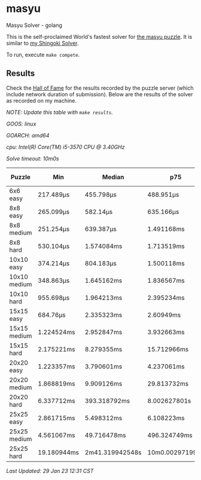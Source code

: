 # masyu
Masyu Solver - golang

This is the self-proclaimed World's fastest solver for [the masyu puzzle](www.puzzle-masyu.com). It is similar to [my Shingoki Solver](https://github.com/joshprzybyszewski/shingokisolver).

To run, execute `make compete`.

## Results

Check the [Hall of Fame](www.puzzle-masyu.com/hall.php?hallsize=18) for the results recorded by the puzzle server (which include network duration of submission). Below are the results of the solver as recorded on my machine.

_NOTE: Update this table with `make results`._

<resultsMarker>

_GOOS: linux_

_GOARCH: amd64_

_cpu: Intel(R) Core(TM) i5-3570 CPU @ 3.40GHz_

_Solve timeout: 10m0s_

|Puzzle|Min|Median|p75|p95|max|sample size|
|-|-|-|-|-|-|-:|
|6x6 easy|217.489µs|455.798µs|488.951µs|574.881µs|1.571799ms|365|
|8x8 easy|265.099µs|582.14µs|635.166µs|1.555636ms|2.076139ms|331|
|8x8 medium|251.254µs|639.387µs|1.491168ms|1.728563ms|2.560641ms|309|
|8x8 hard|530.104µs|1.574084ms|1.713519ms|2.05674ms|2.717803ms|292|
|10x10 easy|374.214µs|804.183µs|1.500118ms|1.949799ms|2.882077ms|284|
|10x10 medium|348.863µs|1.645162ms|1.836567ms|2.297833ms|6.441404ms|266|
|10x10 hard|955.698µs|1.964213ms|2.395234ms|4.024258ms|9.653363ms|247|
|15x15 easy|684.76µs|2.335323ms|2.60949ms|2.994633ms|3.580615ms|227|
|15x15 medium|1.224524ms|2.952847ms|3.932663ms|8.656005ms|133.277348ms|177|
|15x15 hard|2.175221ms|8.279355ms|15.712966ms|62.26496ms|619.205159ms|133|
|20x20 easy|1.223357ms|3.790601ms|4.237061ms|5.116185ms|9.025728ms|169|
|20x20 medium|1.868819ms|9.909126ms|29.813732ms|270.064234ms|16.762765374s|138|
|20x20 hard|6.337712ms|393.318792ms|8.002627801s|3m38.960553367s|10m0.011565175s|115|
|25x25 easy|2.861715ms|5.498312ms|6.108223ms|9.781951ms|34.907577ms|118|
|25x25 medium|4.561067ms|49.716478ms|496.324749ms|17.484690696s|3m8.637007753s|97|
|25x25 hard|19.180944ms|2m41.319942548s|10m0.002971999s|10m0.011584809s|10m0.015606939s|81|

_Last Updated: 29 Jan 23 12:31 CST_
</resultsMarker>
